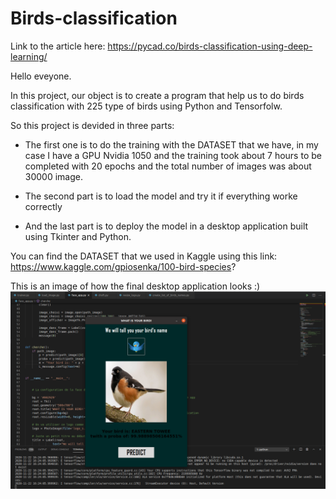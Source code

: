 # Birds-classification

Link to the article here: https://pycad.co/birds-classification-using-deep-learning/

Hello eveyone.

In this project, our object is to create a program that help us to do birds classification with 225 type of birds using Python and Tensorfolw.

So this project is devided in three parts:
- The first one is to do the training with the DATASET that we have, in my case I have a GPU Nvidia 1050 and the training took about 7 hours to be completed with 20   epochs and the total number of images was about 30000 image.

- The second part is to load the model and try it if everything worke correctly

- And the last part is to deploy the model in a desktop application built using Tkinter and Python.

You can find the DATASET that we used in Kaggle using this link:
https://www.kaggle.com/gpiosenka/100-bird-species? 

This is an image of how the final desktop application looks :)
![alt text](https://github.com/amine0110/Birds-classification/blob/main/app_example.png)

